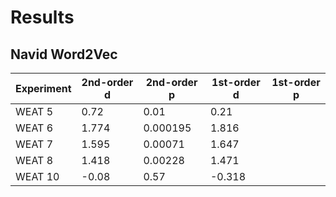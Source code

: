 # Results
## Navid Word2Vec
| Experiment | 2nd-order d | 2nd-order p | 1st-order d | 1st-order p |
| ------ | ------ | ------ | ------ | ------ |
| WEAT 5 | 0.72 | 0.01 | 0.21 | |
| WEAT 6 | 1.774 | 0.000195 | 1.816 | |
| WEAT 7 | 1.595 | 0.00071 | 1.647 | |
| WEAT 8 | 1.418 | 0.00228 | 1.471 | |
| WEAT 10 | -0.08 | 0.57 | -0.318 | |